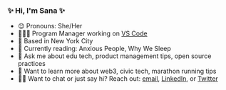### ✨ Hi, I'm Sana ✨ 

- 😊 Pronouns: She/Her
- 👩🏽‍💻 Program Manager working on [VS Code](https://github.com/microsoft/vscode)
- 🌆 Based in New York City
- 📖 Currently reading: Anxious People, Why We Sleep
- 💬 Ask me about edu tech, product management tips, open source practices
- 🤔 Want to learn more about web3, civic tech, marathon running tips
- 👋🏽 Want to chat or just say hi? Reach out: [email](mailto:sanaajani1@gmail.com), [LinkedIn](https://www.linkedin.com/in/sanaajani/), or [Twitter](https://twitter.com/sana_ajani)


